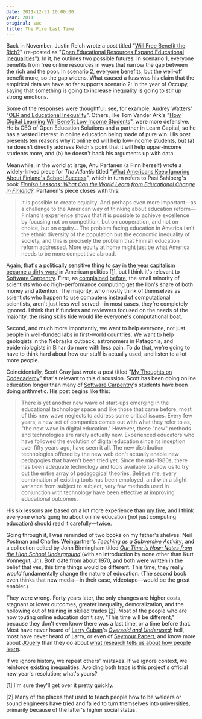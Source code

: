 ```yaml
---
date: 2011-12-31 10:00:00
year: 2011
original: swc
title: The Fire Last Time
---
```

<p>Back in November, Justin Reich wrote a post titled "<a href="http://www.edtechresearcher.com/2011/11/will-free-benefit-the-rich/">Will Free Benefit the Rich?</a>" (re-posted as "<a href="https://edutechdebate.org/oer-and-digital-divide/open-educational-resources-expand-educational-inequalities/">Open Educational Resources Expand Educational Inequalities</a>"). In it, he outlines two possible futures. In scenario 1, everyone benefits from free online resources in ways that narrow the gap between the rich and the poor. In scenario 2, everyone benefits, but the well-off benefit more, so the gap widens. What caused a fuss was his claim that the empirical data we have so far supports scenario 2: in the year of Occupy, saying that something is going to increase inequality is going to stir up strong emotions.</p>
<p>Some of the responses were thoughtful: see, for example, Audrey Watters' "<a href="http://www.hackeducation.com/2011/12/21/oer-and-educational-inequality/">OER and Educational Inequality</a>". Others, like Tom Vander Ark's "<a href="http://www.huffingtonpost.com/tom-vander-ark/digital-learning_b_1172137.html">How Digital Learning Will Benefit Low Income Students</a>", were more defensive. He is CEO of Open Education Solutions and a partner in Learn Capital, so he has a vested interest in online education being made of pure win. His post presents ten reasons why it online ed will help low-income students, but (a) he doesn't directly address Reich's point that it will help upper-income students more, and (b) he doesn't back his arguments up with data.</p>
<p>Meanwhile, in the world at large, Anu Partanen (a Finn herself) wrote a widely-linked piece for <cite>The Atlantic</cite> titled "<a href="http://www.theatlantic.com/national/archive/2011/12/what-americans-keep-ignoring-about-finlands-school-success/250564/">What Americans Keep Ignoring About Finland's School Success</a>", which in turn refers to Pasi Sahlberg's book <a href="http://www.amazon.com/Finnish-Lessons-Educational-Change-Finland/dp/0807752576"><cite>Finnish Lessons: What Can the World Learn from Educational Change in Finland?</cite></a>. Partanen's piece closes with this:</p>
<blockquote><p>It is possible to create equality. And perhaps even more important&mdash;as a challenge to the American way of thinking about education reform&mdash;Finland's experience shows that it is possible to achieve excellence by focusing not on competition, but on cooperation, and not on choice, but on equity... The problem facing education in America isn't the ethnic diversity of the population but the economic inequality of society, and this is precisely the problem that Finnish education reform addressed. More equity at home might just be what America needs to be more competitive abroad.</p></blockquote>
<p>Again, that's a politically sensitive thing to say in <a href="http://www.cbc.ca/news/world/story/2011/12/29/f-rfa-macdonald-capitalism.html">the year capitalism became a dirty word</a> in American politics [<a href="#1">1</a>], but I think it's relevant to <a href="https://software-carpentry.org">Software Carpentry</a>. First, as <a href="http://www.americanscientist.org/issues/pub/wheres-the-real-bottleneck-in-scientific-computing">complained</a> <a href="http://ieeexplore.ieee.org/xpl/freeabs_all.jsp?arnumber=4488057">before</a>, the small minority of scientists who do high-performance computing get the lion's share of both money and attention. The majority, who mostly think of themselves as scientists who happen to use computers instead of computational scientists, aren't just less well served&mdash;in most cases, they're completely ignored. I think that if funders and reviewers focused on the needs of the majority, the rising skills tide would life everyone's computational boat.</p>
<p>Second, and much more importantly, we want to help everyone, not just people in well-funded labs in first-world countries. We want to help geologists in the Nebraska outback, astronomers in Patagonia, and epidemiologists in Bihar do more with less pain. To do that, we're going to have to think hard about how our stuff is actually used, and listen to a lot more people.</p>
<p>Coincidentally, Scott Gray just wrote a post titled "<a href="http://blog.oreillyschool.com/2011/12/my-thoughts-on-codecademy.html">My Thoughts on Codecademy</a>" that's relevant to this discussion. Scott has been doing online education longer than many of <a href="https://software-carpentry.org">Software Carpentry</a>'s students have been doing arithmetic. His post begins like this:</p>
<blockquote><p>There is yet another new wave of start-ups emerging in the educational technology space and like those that came before, most of this new wave neglects to address some critical issues. Every few years, a new set of companies comes out with what they refer to as, "the next wave in digital education." However, these "new" methods and technologies are rarely actually new. Experienced educators who have followed the evolution of digital education since its inception over fifty years ago, have seen it all. The new distribution technologies offered by the new web don't actually enable new pedagogies that haven't been tried yet. Since the mid-1980s, there has been adequate technology and tools available to allow us to try out the entire array of pedagogical theories. Believe me, every combination of existing tools has been employed, and with a slight variance from subject to subject, very few methods used in conjunction with technology have been effective at improving educational outcomes.</p></blockquote>
<p>His six lessons are based on a lot more experience than <a href="{{site.baseurl}}/blog/2011/12/what-ive-learned-so-far.html">my five</a>, and I think everyone who's gung ho about online education (not just computing education) should read it carefully&mdash;twice.</p>
<p>Going through it, I was reminded of two books on my father's shelves: Neil Postman and Charles Weingartner's <a href="http://www.amazon.com/Teaching-Subversive-Activity-Neil-Postman/dp/0385290098/"><cite>Teaching as a Subversive Activity</cite></a>, and a collection edited by John Birmingham titled <a href="http://www.amazon.com/OUR-TIME-NOW-School-Underground/dp/B000QEC6AM/"><cite>Our Time is Now: Notes from the High School Underground</cite></a> (with an introduction by none other than Kurt Vonnegut, Jr.). Both date from about 1970, and both were written in the belief that yes, this time things would be different. This time, they really <em>would</em> fundamentally change the nature of education. (The second book even thinks that new media&mdash;in their case, videotape&mdash;would be the great enabler.)</p>
<p>They were wrong. Forty years later, the only changes are higher costs, stagnant or lower outcomes, greater inequality, demoralization, and the hollowing out of training in skilled trades [<a href="#2">2</a>]. Most of the people who are now touting online education don't say, "This time will be different," because they don't even know there was a last time, or a time before that. Most have never heard of <a href="http://larrycuban.wordpress.com/">Larry Cuban</a>'s <a href="http://www.amazon.com/Oversold-Underused-Computers-Larry-Cuban/dp/0674011090"><cite>Oversold and Underused</cite></a>; hell, most have never heard of Larry, or even of <a href="http://en.wikipedia.org/wiki/Seymour_Papert">Seymour Papert</a>, and know more about <a href="http://jquery.com/">JQuery</a> than they do about <a href="http://ies.ed.gov/ncee/wwc/practiceguide.aspx?sid=1">what research tells us about how people learn</a>.</p>
<p>If we ignore history, we repeat others' mistakes. If we ignore context, we reinforce existing inequalities. Avoiding both traps is this project's official new year's resolution; what's yours?</p>
<p id="1">[1] I'm sure they'll get over it pretty quickly.</p>
<p id="2">[2] Many of the places that used to teach people how to be welders or sound engineers have tried and failed to turn themselves into universities, primarily because of the latter's higher social status.</p>
